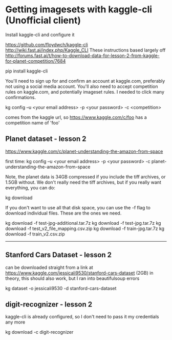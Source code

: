 # Getting imagesets with kaggle-cli (Unofficial client)

Install kaggle-cli and configure it

 https://github.com/floydwch/kaggle-cli
 http://wiki.fast.ai/index.php/Kaggle_CLI
 These instructions based largely off http://forums.fast.ai/t/how-to-download-data-for-lesson-2-from-kaggle-for-planet-competition/7684

pip install kaggle-cli

 You'll need to sign up for and confirm an account at kaggle.com, preferably not using a social media account. 
 You'll also need to accept competition rules on kaggle.com, and potentially imageset rules. I needed to click many confirmations.

kg config –u \<your email address\> -p \<your password\> -c \<competition\> 

 <competition name> comes from the kaggle url, so https://www.kaggle.com/c/foo has a competition name of 'foo'

## Planet dataset - lesson 2
https://www.kaggle.com/c/planet-understanding-the-amazon-from-space

 first time:
kg config –u \<your email address\> -p \<your password\> -c planet-understanding-the-amazon-from-space

 Note, the planet data is 34GB compressed if you include the tiff archives, or 1.5GB without. We don't really need the tiff archives, but if you really want everything, you can do:

kg download

 If you don't want to use all that disk space, you can use the -f flag to download individual files. These are the ones we need.

kg download -f test-jpg-additional.tar.7z
kg download -f test-jpg.tar.7z
kg download -f test_v2_file_mapping.csv.zip
kg download -f train-jpg.tar.7z
kg download -f train_v2.csv.zip

---

## Stanford Cars Dataset - lesson 2
 can be downloaded straight from a link at https://www.kaggle.com/jessicali9530/stanford-cars-dataset (2GB)
 in theory, this should also work, but I ran into beautifulsoup errors

kg dataset -o jessicali9530 -d stanford-cars-dataset

## digit-recognizer - lesson 2
 kaggle-cli is already configured, so I don't need to pass it my credentials any more 

kg download -c digit-recognizer

